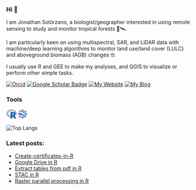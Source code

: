 ### Hi 👋

I am Jonathan Solórzano, a biologist/geographer interested in using remote sensing to study and monitor tropical forests 🌳🛰️. 

I am particularly keen on using multispectral, SAR, and LiDAR data with machine/deep learning algorithms to monitor land use/land cover (LULC) and aboveground biomass (AGB) changes 🤓.

I usually use R and GEE to make my analyses, and QGIS to visualize or perform other simple tasks.

[![Orcid](https://img.shields.io/badge/My-Orcid-a6ce39)](https://orcid.org/0000-0001-6422-4802)
[![Google Scholar Badge](https://img.shields.io/badge/My-Google%20Scholar-4d90fe)](https://scholar.google.com/citations?user=sXi9pZMAAAAJ&hl=es)
[![My Website](https://img.shields.io/badge/My-Website-5b8d2e)](https://jonathanvsv.github.io/Ppage2/)
[![My Blog](https://img.shields.io/badge/My-Blog-6e7173)](https://jonathanvsv.github.io/Ppage2/posts/)

### Tools

<code><img height="25" class="center" alt="GEE" src="https://github.com/JonathanVSV/JonathanVSV/blob/main/imgs/r.png"></code>
<code><img height="25" class="center" alt="R" src="https://github.com/JonathanVSV/JonathanVSV/blob/main/imgs/GEE.png"></code>

![Top Langs](https://github-readme-stats.vercel.app/api/top-langs/?username=jonathanvsv&size_weight=0&count_weight=1&layout=compact&theme=transparent)

### Latest posts: 

<!-- BLOG-POST-LIST:START -->
- [Create-certificates-in-R](https://jonathanvsv.github.io/Ppage2/blog/Create-certificates-in-R/)
- [Google Drive in R](https://jonathanvsv.github.io/Ppage2/blog/Google-drive-in-r/)
- [Extract tables from pdf in R](https://jonathanvsv.github.io/Ppage2/blog/extract-pdf-tables/)
- [STAC in R](https://jonathanvsv.github.io/Ppage2/blog/stac/)
- [Raster parallel processing in R](https://jonathanvsv.github.io/Ppage2/blog/raster-parallel-processing/)
<!-- BLOG-POST-LIST:END -->
